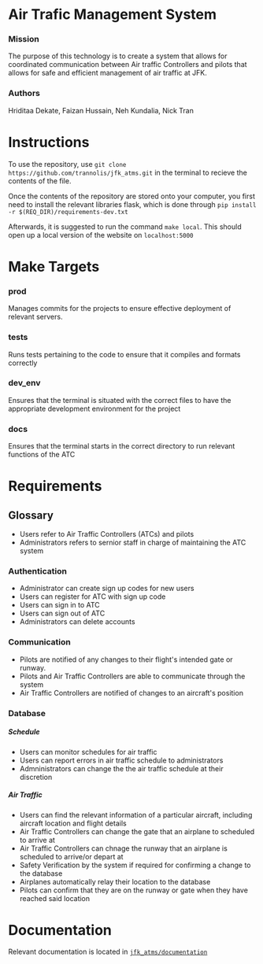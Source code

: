 # Air Trafic Management System

### Mission

The purpose of this technology is to create a system that allows for coordinated communication between Air traffic Controllers and pilots that allows for safe and efficient management of air traffic at JFK.

### Authors

Hriditaa Dekate, Faizan Hussain, Neh Kundalia, Nick Tran

# Instructions

To use the repository, use `git clone https://github.com/trannolis/jfk_atms.git` in the terminal to recieve the contents of the file.

Once the contents of the repository are stored onto your computer, you first need to install the relevant libraries flask, which is done through `pip install -r $(REQ_DIR)/requirements-dev.txt`

Afterwards, it is suggested to run the command `make local`. This should open up a local version of the website on `localhost:5000`

# Make Targets

### prod

Manages commits for the projects to ensure effective deployment of relevant servers.

### tests

Runs tests pertaining to the code to ensure that it compiles and formats correctly

### dev_env

Ensures that the terminal is situated with the correct files to have the appropriate development environment for the project

### docs

Ensures that the terminal starts in the correct directory to run relevant functions of the ATC

# Requirements

## Glossary

* Users refer to Air Traffic Controllers (ATCs) and pilots
* Administrators refers to sernior staff in charge of maintaining the ATC system

### Authentication

* Administrator can create sign up codes for new users
* Users can register for ATC with sign up code
* Users can sign in to ATC
* Users can sign out of ATC
* Administrators can delete accounts

### Communication

* Pilots are notified of any changes to their flight's intended gate or runway.
* Pilots and Air Traffic Controllers are able to communicate through the system
* Air Traffic Controllers are notified of changes to an aircraft's position

### Database

##### Schedule

* Users can monitor schedules for air traffic
* Users can report errors in air traffic schedule to administrators
* Admninistrators can change the the air traffic schedule at their discretion

##### Air Traffic

* Users can find the relevant information of a particular aircraft, including aircraft location and flight details
* Air Traffic Controllers can change the gate that an airplane to scheduled to arrive at
* Air Traffic Controllers can chnage the runway that an airplane is scheduled to arrive/or depart at
* Safety Verification by the system if required for confirming a change to the database
* Airplanes automatically relay their location to the database
* Pilots can confirm that they are on the runway or gate when they have reached said location

# Documentation

Relevant documentation is located in [`jfk_atms/documentation`](https://github.com/trannolis/jfk_atms/tree/master/Documentation)
